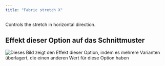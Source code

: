 ```yaml
---
title: "Fabric stretch X"
---
```


Controls the stretch in horizontal direction.

## Effekt dieser Option auf das Schnittmuster

![Dieses Bild zeigt den Effekt dieser Option, indem es mehrere Varianten überlagert, die einen anderen Wert für diese Option haben](unice_fabricstretchx_sample.svg "Effekt dieser Option auf das Schnittmuster")
